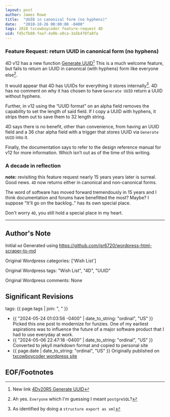 ```yaml
---
layout: post
author: James Rowe
title:  "UUID in canonical form (no hyphens)"
date:   "2010-10-26 00:00:00 -0400"
tags: 2010 txcowboycoder feature-request 4D
uid: fd5cfb88-fea7-4a9b-a9ca-3a5b470fa8fa
---
```


### Feature Request: return UUID in canonical form (no hyphens)

4D v12 has a new function [Generate UUID](http://doc.4d.com/4D-Language-Reference-12/Tools/Generate-UUID.301-186324.en.html)[^1] This is a much welcome feature, but fails to return an UUID in canonical (with hyphens) form like everyone else[^2].

It would appear that 4D has UUIDs for everything it stores internally[^3]. 4D has no comment on why it has chosen to have `Generate UUID` return a UUID without hyphens.

Further, in v12 using the “UUID format” on an alpha field removes the capability to set the length of said field. If I copy a UUID with hyphens, it strips them out to save them to 32 length string.

4D says there is no benefit, other than convenience, from having an UUID field and a 36 char alpha field with a trigger that stores UUID via `Generate UUID` into it.

Finally, the documentation says to refer to the design reference manual for v12 for more information. Which isn’t out as of the time of this writing.

### A decade in reflection

**note:** revisiting this feature request nearly 15 years years later is surreal. Good news. `4D` now returns either in canonical and non-canonical forms.

The word of software has moved forward tremendously in 15 years and I think documentation and forums have benefitted the most? Maybe? I suppose "It'll go on the backlog.." has its own special place.

Don't worry `4D`, you still hold a special place in my heart.

---

## Author's Note

Initial `md` Generated using <https://github.com/jsr6720/wordpress-html-scraper-to-md>

Original Wordpress categories: ['Wish List']

Original Wordpress tags: "Wish List", "4D", "UUID"

Original Wordpress comments: None

## Significant Revisions

tags: {{ page.tags | join: ", " }} <!-- todo move this somewhere -->

- {{ "2024-05-24 01:03:56 -0400" | date_to_string: "ordinal", "US" }} Picked this one post to modernize for funzies. One of my earliest aspirations was to influence the future of a major software product that I had to use everyday at work.
- {{ "2024-05-06 22:47:18 -0400" | date_to_string: "ordinal", "US" }} Converted to jekyll markdown format and copied to personal site
- {{ page.date | date_to_string: "ordinal", "US" }} Originally published on [txcowboycoder wordpress site](https://txcowboycoder.wordpress.com/2010/10/26/uuid-in-canonical-form/)

## EOF/Footnotes

[^1]: New link [4Dv20R5 Generate UUID](https://doc.4d.com/4Dv20R5/4D/20-R5/Generate-UUID.301-6817829.en.html#186330)

[^2]: Ah yes. `Everyone` which I'm guessing I meant `postgreSQL`?

[^3]: As identified by doing a `structure export as xml`